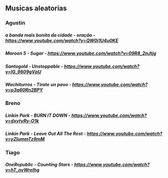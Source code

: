 ## Musicas aleatorias

### Agustin

##### a banda mais bonita da cidade - oração - https://www.youtube.com/watch?v=QW0i1U4u0KE
##### Maroon 5 - Sugar - https://www.youtube.com/watch?v=09R8_2nJtjg
##### Santogold - Unstoppable - https://www.youtube.com/watch?v=IG_9609gVpU
##### Wachiturros - Tirate un paso - https://www.youtube.com/watch?v=p3q60Rn2BPY

### Breno
##### Linkin Park - BURN IT DOWN - https://www.youtube.com/watch?v=dxytyRy-O1k
##### Linkin Park - Leave Out All The Rest - https://www.youtube.com/watch?v=yZIummTz9mM

### Tiago
##### OneRepublic - Counting Stars - https://www.youtube.com/watch?v=hT_nvWreIhg
